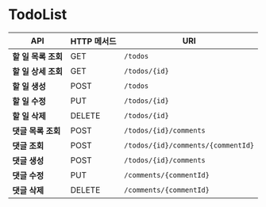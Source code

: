 # TodoList
| API | HTTP 메서드 | URI | 
|----|------------|------------|
| **할 일 목록 조회** | GET | `/todos` |
| **할 일 상세 조회** | GET | `/todos/{id}` |
| **할 일 생성** | POST | `/todos` |
| **할 일 수정** | PUT | `/todos/{id}` |
| **할 일 삭제** | DELETE | `/todos/{id}` |
| **댓글 목록 조회** | POST | `/todos/{id}/comments` |
| **댓글 조회** | POST | `/todos/{id}/comments/{commentId}` |
| **댓글 생성** | POST | `/todos/{id}/comments` |
| **댓글 수정** | PUT | `/comments/{commentId}` |
| **댓글 삭제** | DELETE | `/comments/{commentId}` |
